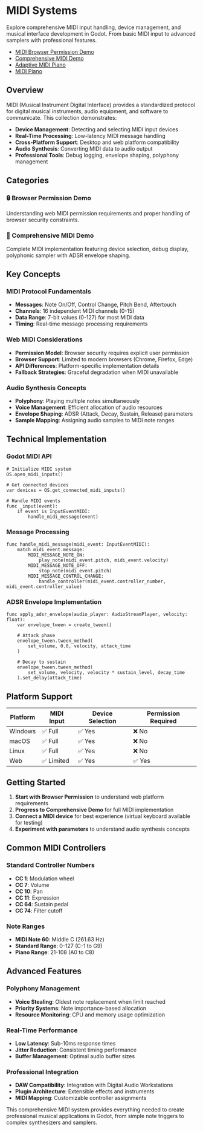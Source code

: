 # MIDI Systems

Explore comprehensive MIDI input handling, device management, and musical interface development in Godot. From basic MIDI input to advanced samplers with professional features.

<!-- start-replace-subnav -->
* [MIDI Browser Permission Demo](/gdEmbed/scenes/midi/browser_permission/)
* [Comprehensive MIDI Demo](/gdEmbed/scenes/midi/comprehensive_midi_demo/)
* [Adaptive MIDI Piano](/gdEmbed/scenes/midi/piano_adaptive/)
* [MIDI Piano](/gdEmbed/scenes/midi/piano/)
<!-- end-replace-subnav -->

## Overview

MIDI (Musical Instrument Digital Interface) provides a standardized protocol for digital musical instruments, audio equipment, and software to communicate. This collection demonstrates:

- **Device Management**: Detecting and selecting MIDI input devices
- **Real-Time Processing**: Low-latency MIDI message handling
- **Cross-Platform Support**: Desktop and web platform compatibility
- **Audio Synthesis**: Converting MIDI data to audio output
- **Professional Tools**: Debug logging, envelope shaping, polyphony management

## Categories

### 🔒 Browser Permission Demo
Understanding web MIDI permission requirements and proper handling of browser security constraints.

### 🎹 Comprehensive MIDI Demo  
Complete MIDI implementation featuring device selection, debug display, polyphonic sampler with ADSR envelope shaping.

## Key Concepts

### MIDI Protocol Fundamentals
- **Messages**: Note On/Off, Control Change, Pitch Bend, Aftertouch
- **Channels**: 16 independent MIDI channels (0-15)
- **Data Range**: 7-bit values (0-127) for most MIDI data
- **Timing**: Real-time message processing requirements

### Web MIDI Considerations
- **Permission Model**: Browser security requires explicit user permission
- **Browser Support**: Limited to modern browsers (Chrome, Firefox, Edge)
- **API Differences**: Platform-specific implementation details
- **Fallback Strategies**: Graceful degradation when MIDI unavailable

### Audio Synthesis Concepts
- **Polyphony**: Playing multiple notes simultaneously
- **Voice Management**: Efficient allocation of audio resources
- **Envelope Shaping**: ADSR (Attack, Decay, Sustain, Release) parameters
- **Sample Mapping**: Assigning audio samples to MIDI note ranges

## Technical Implementation

### Godot MIDI API
```gdscript
# Initialize MIDI system
OS.open_midi_inputs()

# Get connected devices
var devices = OS.get_connected_midi_inputs()

# Handle MIDI events
func _input(event):
	if event is InputEventMIDI:
		handle_midi_message(event)
```

### Message Processing
```gdscript
func handle_midi_message(midi_event: InputEventMIDI):
	match midi_event.message:
		MIDI_MESSAGE_NOTE_ON:
			play_note(midi_event.pitch, midi_event.velocity)
		MIDI_MESSAGE_NOTE_OFF:
			stop_note(midi_event.pitch)
		MIDI_MESSAGE_CONTROL_CHANGE:
			handle_controller(midi_event.controller_number, midi_event.controller_value)
```

### ADSR Envelope Implementation
```gdscript
func apply_adsr_envelope(audio_player: AudioStreamPlayer, velocity: float):
	var envelope_tween = create_tween()
	
	# Attack phase
	envelope_tween.tween_method(
		set_volume, 0.0, velocity, attack_time
	)
	
	# Decay to sustain
	envelope_tween.tween_method(
		set_volume, velocity, velocity * sustain_level, decay_time
	).set_delay(attack_time)
```

## Platform Support

| Platform | MIDI Input | Device Selection | Permission Required |
|----------|------------|------------------|---------------------|
| Windows  | ✅ Full    | ✅ Yes           | ❌ No               |
| macOS    | ✅ Full    | ✅ Yes           | ❌ No               |
| Linux    | ✅ Full    | ✅ Yes           | ❌ No               |
| Web      | ✅ Limited | ✅ Yes           | ✅ Yes              |

## Getting Started

1. **Start with Browser Permission** to understand web platform requirements
2. **Progress to Comprehensive Demo** for full MIDI implementation
3. **Connect a MIDI device** for best experience (virtual keyboard available for testing)
4. **Experiment with parameters** to understand audio synthesis concepts

## Common MIDI Controllers

### Standard Controller Numbers
- **CC 1**: Modulation wheel
- **CC 7**: Volume
- **CC 10**: Pan
- **CC 11**: Expression
- **CC 64**: Sustain pedal
- **CC 74**: Filter cutoff

### Note Ranges
- **MIDI Note 60**: Middle C (261.63 Hz)
- **Standard Range**: 0-127 (C-1 to G9)
- **Piano Range**: 21-108 (A0 to C8)

## Advanced Features

### Polyphony Management
- **Voice Stealing**: Oldest note replacement when limit reached
- **Priority Systems**: Note importance-based allocation
- **Resource Monitoring**: CPU and memory usage optimization

### Real-Time Performance
- **Low Latency**: Sub-10ms response times
- **Jitter Reduction**: Consistent timing performance
- **Buffer Management**: Optimal audio buffer sizes

### Professional Integration
- **DAW Compatibility**: Integration with Digital Audio Workstations
- **Plugin Architecture**: Extensible effects and instruments
- **MIDI Mapping**: Customizable controller assignments

This comprehensive MIDI system provides everything needed to create professional musical applications in Godot, from simple note triggers to complex synthesizers and samplers.
